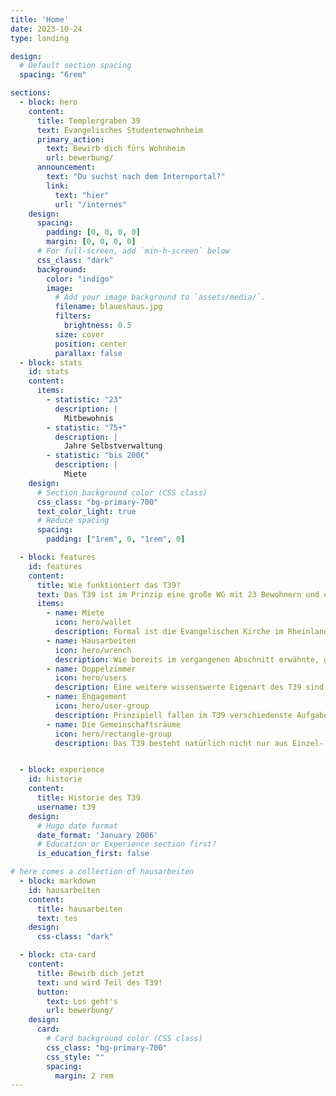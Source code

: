 ```yaml
---
title: 'Home'
date: 2023-10-24
type: landing

design:
  # Default section spacing
  spacing: "6rem"

sections:
  - block: hero
    content:
      title: Templergraben 39
      text: Evangelisches Studentenwohnheim
      primary_action:
        text: Bewirb dich fürs Wohnheim
        url: bewerbung/
      announcement:
        text: "Du suchst nach dem Internportal?"
        link:
          text: "hier"
          url: "/internes"
    design:
      spacing:
        padding: [0, 0, 0, 0]
        margin: [0, 0, 0, 0]
      # For full-screen, add `min-h-screen` below
      css_class: "dark"
      background:
        color: "indigo"
        image:
          # Add your image background to `assets/media/`.
          filename: blaueshaus.jpg
          filters:
            brightness: 0.5
          size: cover
          position: center
          parallax: false
  - block: stats
    id: stats
    content:
      items:
        - statistic: "23"
          description: |
            Mitbewohnis
        - statistic: "75+"
          description: |
            Jahre Selbstverwaltung
        - statistic: "bis 200€"
          description: |
            Miete
    design:
      # Section background color (CSS class)
      css_class: "bg-primary-700"
      text_color_light: true
      # Reduce spacing
      spacing:
        padding: ["1rem", 0, "1rem", 0]

  - block: features
    id: features
    content:
      title: Wie funktioniert das T39?
      text: Das T39 ist im Prinzip eine große WG mit 23 Bewohnern und ein paar Besonderheiten.
      items:
        - name: Miete
          icon: hero/wallet
          description: Formal ist die Evangelischen Kirche im Rheinland freier Träger des Gebäudes. Das bedeutet, die Kirche ist Eigentümer, verlangt aber keine Abgaben von uns. Weiter haben wir im Gegensatz zu anderen Wohnheimen keine Angestellten wie Reinigungsfachkräfte oder einen Hausmeister. Somit bleiben im wesentliche Grundbesitzabgaben an die Stadt Aachen und die Kosten für Wasser, Strom und Gas.
        - name: Hausarbeiten
          icon: hero/wrench
          description: Wie bereits im vergangenen Abschnitt erwähnte, gibt es weder bezahlte Reinigungskräfte, Hausmeister, noch einen Vermieter im herkömmlichen Sinne. Das T39 ist selbstverwaltet, was in Nordrhein-Westfalen einzigartig ist. Dadurch haben wir eine Menge Freiheiten, die zwangsläufig auch mit Verpflichtungen einhergehen. Dazu wird zu Beginn jedes Semesters eine Hausverwaltung aus drei Mitbewohnern gewählt, die Aufgaben verteilt und sich um die Belange des Hauses kümmert. Weitere Details siehst Du in unserem <a href="https://wiki.t39.rwth-aachen.de/wiki/index.php?title=Hauptseite"> hausinternen Wiki </a>
        - name: Doppelzimmer
          icon: hero/users
          description: Eine weitere wissenswerte Eigenart des T39 sind die Doppelzimmer im Erdgeschoss. Jeder Neuzugang wohnt für die erste Zeit im Doppelzimmer und zieht erst später in ein Einzelzimmer in eine der oberen Etagen. Obwohl viele Menschen anfangs überrascht darauf reagieren, hat sich dies bis heute bewährt. Die Bewohner haben so die Möglichkeit, in Sachen Gemeinschaft vieles zu lernen. Wichtig sind hier Flexibilität und Sensibilität im Umgang mit anderen Menschen. Dies ist auch der Geist, der als Grundidee über dem T39 schwebt und den enormen Zusammenhalt ausmacht. Die Miete im Doppelzimmer beträgt zurzeit 96 Euro.
        - name: Engagement
          icon: hero/user-group
          description: Prinzipiell fallen im T39 verschiedenste Aufgaben an. Wird beispielsweise eine Renovierung beschlossen, werden Ideen gesammelt, die Ausführung und Materialbeschaffung geplant und schlussendlich die Renovierung umgesetzt. Ausserdem gibt es dauerhafte Aufgaben wie die Server Administration oder die Verantwortung für einen der Gemeinschaftsräume. Jeder kann also seine Ideen, Stärken und Projekte umsetzen. Wir freuen uns auf deine.
        - name: Die Gemeinschaftsräume
          icon: hero/rectangle-group
          description: Das T39 besteht natürlich nicht nur aus Einzel- und Doppelzimmern. Als Gemeinschaftsräume haben wir unser Wohnzimmer, die Küche und unseren kleinen Garten zur Verfügung. Hier entstehen gemeinschaftliche Aktionen, wie z.B. gemeinsames Kochen, abendliches Zusammensitzen und verschiedene gemeinsam organisierte Feten, wie die jährlich stattfindenden Feuerzangenbowle und Cocktailparty.


  - block: experience
    id: historie
    content:
      title: Historie des T39
      username: t39
    design:
      # Hugo date format
      date_format: 'January 2006'
      # Education or Experience section first?
      is_education_first: false

# here comes a collection of hausarbeiten
  - block: markdown
    id: hausarbeiten
    content:
      title: hausarbeiten
      text: tes
    design:
      css-class: "dark"

  - block: cta-card
    content:
      title: Bewirb dich jetzt
      text: und wird Teil des T39!
      button:
        text: Los geht's
        url: bewerbung/
    design:
      card:
        # Card background color (CSS class)
        css_class: "bg-primary-700"
        css_style: ""
        spacing:
          margin: 2 rem
---
```

